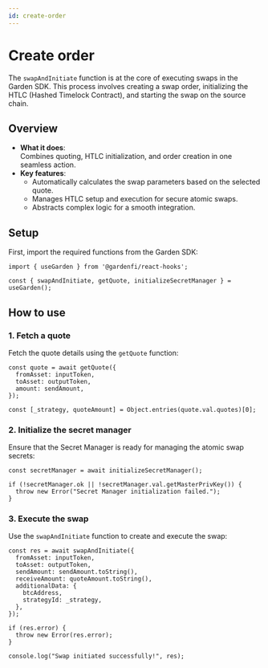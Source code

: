 ```yaml
---
id: create-order
---
```


# Create order  

The `swapAndInitiate` function is at the core of executing swaps in the Garden SDK. This process involves creating a swap order, initializing the HTLC (Hashed Timelock Contract), and starting the swap on the source chain.

## Overview  

- **What it does**:  
  Combines quoting, HTLC initialization, and order creation in one seamless action.  
- **Key features**:  
  - Automatically calculates the swap parameters based on the selected quote.  
  - Manages HTLC setup and execution for secure atomic swaps.  
  - Abstracts complex logic for a smooth integration.  

## Setup  

First, import the required functions from the Garden SDK:  

```tsx
import { useGarden } from '@gardenfi/react-hooks';

const { swapAndInitiate, getQuote, initializeSecretManager } = useGarden();
```

## How to use  

### 1. Fetch a quote  

Fetch the quote details using the `getQuote` function:  

```tsx
const quote = await getQuote({
  fromAsset: inputToken,
  toAsset: outputToken,
  amount: sendAmount,
});

const [_strategy, quoteAmount] = Object.entries(quote.val.quotes)[0];
```

### 2. Initialize the secret manager  

Ensure that the Secret Manager is ready for managing the atomic swap secrets:  

```tsx
const secretManager = await initializeSecretManager();

if (!secretManager.ok || !secretManager.val.getMasterPrivKey()) {
  throw new Error("Secret Manager initialization failed.");
}
```

### 3. Execute the swap  

Use the `swapAndInitiate` function to create and execute the swap:  

```tsx
const res = await swapAndInitiate({
  fromAsset: inputToken,
  toAsset: outputToken,
  sendAmount: sendAmount.toString(),
  receiveAmount: quoteAmount.toString(),
  additionalData: {
    btcAddress,
    strategyId: _strategy,
  },
});

if (res.error) {
  throw new Error(res.error);
}

console.log("Swap initiated successfully!", res);
```